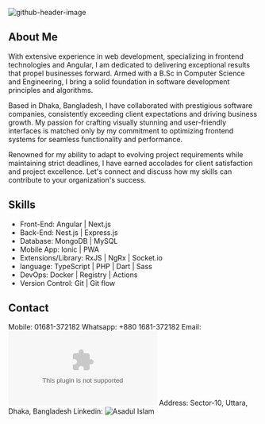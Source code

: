 ![github-header-image](https://github.com/asadnobi/asadnobi/assets/24413519/209961e7-d2b0-4dc3-a6a0-ded3e3dd5bd7)

## About Me
With extensive experience in web development, specializing in frontend technologies and Angular, I am dedicated to delivering exceptional results that propel businesses forward. Armed with a B.Sc in Computer Science and Engineering, I bring a solid foundation in software development principles and algorithms.

Based in Dhaka, Bangladesh, I have collaborated with prestigious software companies, consistently exceeding client expectations and driving business growth. My passion for crafting visually stunning and user-friendly interfaces is matched only by my commitment to optimizing frontend systems for seamless functionality and performance.

Renowned for my ability to adapt to evolving project requirements while maintaining strict deadlines, I have earned accolades for client satisfaction and project excellence. Let's connect and discuss how my skills can contribute to your organization's success.

## Skills
- Front-End: Angular | Next.js
- Back-End: Nest.js | Express.js
- Database: MongoDB | MySQL 
- Mobile App: Ionic | PWA
- Extensions/Library: RxJS | NgRx | Socket.io
- language: TypeScript | PHP | Dart | Sass
- DevOps: Docker | Registry | Actions
- Version Control: Git | Git flow

## Contact
Mobile: 01681-372182
Whatsapp: +880 1681-372182
Email: ![asadnobi@gmail.com](mailto:asadnobi@gmail.com)
Address: Sector-10, Uttara, Dhaka, Bangladesh
Linkedin: ![Asadul Islam](https://www.linkedin.com/in/asadnobi-bd/)
